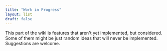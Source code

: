 ```yaml
---
title: "Work in Progress"
layout: list
draft: false
---
```


This part of the wiki is features that aren't yet implemented, but considered.
Some of them might be just random ideas that will never be implemented.
Suggestions are welcome.
